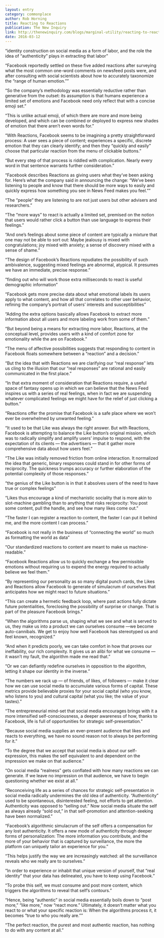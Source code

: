 ```yaml
---
layout: entry
category: commonplace
author: Rob Horning
title: Reacting to Reactions
publication: The New Inquiry
link: http://thenewinquiry.com/blogs/marginal-utility/reacting-to-reactions/
date: 2016-03-12
---
```


“identity construction on social media as a form of labor, and the role the idea of “authenticity” plays in extracting that labor”

“Facebook reportedly settled on these five added reactions after surveying what the most common one-word comments on newsfeed posts were, and after consulting with social scientists about how to accurately taxonomize the “range of human emotion.””

“So the company’s methodology was essentially reductive rather than generative from the outset: its assumption is that humans experience a limited set of emotions and Facebook need only reflect that with a concise emoji set.”

“This is unlike actual emoji, of which there are more and more being developed, and which can be combined or deployed to express new shades of emotion that there aren’t even words for.”

“With Reactions, Facebook seems to be imagining a pretty straightforward process: A user sees a piece of content; experiences a specific, discrete emotion that they can clearly identify; and then they “quickly and easily” choose that particular reaction from the menu of clickable buttons.”

“But every step of that process is riddled with complication. Nearly every word in that sentence warrants further consideration.”

“Facebook describes Reactions as giving users what they’ve been asking for. Here’s what the company said in announcing the change: “We’ve been listening to people and know that there should be more ways to easily and quickly express how something you see in News Feed makes you feel.””

“The “people” they are listening to are not just users but other advisers and researchers.”

“The “more ways” to react is actually a limited set, premised on the notion that users would rather click a button than use language to express their feelings.”

“And one’s feelings about some piece of content are typically a mixture that one may not be able to sort out: Maybe jealousy is mixed with congratulations; joy mixed with anxiety; a sense of discovery mixed with a sense of shame.”

“The design of Facebook’s Reactions repudiates the possibility of such ambivalence, suggesting mixed feelings are abnormal, atypical. It presumes we have an immediate, precise response.”

“finding out who will work those extra milliseconds to react is useful demographic information”

“Facebook gets more precise data about what emotional labels its users apply to what content, and how all that correlates to other user behavior, refining the company’s portrait of users’ interests and susceptibilities”

“Adding the extra options basically allows Facebook to extract more information about all users and more labeling work from some of them.”

“But beyond being a means for extracting more labor, Reactions, at the conceptual level, provides users with a kind of comfort zone for emotionality while the are on Facebook.”

“The menu of affective possibilities suggests that responding to content in Facebook floats somewhere between a “reaction” and a decision.”

“But the idea that with Reactions we are clarifying our “real response” lets us cling to the illusion that our “real responses” are rational and easily communicated in the first place.”

“In that extra moment of consideration that Reactions require, a useful space of fantasy opens up in which we can believe that the News Feed inspires us with a series of real feelings, when in fact we are suspending whatever complicated feelings we might have for the relief of just clicking a button.”

“Reactions offer the promise that Facebook is a safe place where we won’t ever be overwhelmed by unwanted feeling.”

“It used to be that Like was always the right answer. But with Reactions, Facebook is attempting to balance the Like button’s original mission, which was to radically simplify and amplify users’ impulse to respond, with the expectation of its clients — the advertisers — that it gather more comprehensive data about how users feel.”

“The Like was initially removed friction from online interaction. It normalized the idea that generic, binary responses could stand in for other forms of reciprocity. The quickness trumps accuracy or further elaboration of the potential complexity of those responses.”

“the genius of the Like button is in that it absolves users of the need to have true or complex feelings”

“Likes thus encourage a kind of mechanistic sociality that is more akin to slot-machine gambling than to anything that risks reciprocity: You post some content, pull the handle, and see how many likes come out.”

“The faster I can register a reaction to content, the faster I can put it behind me, and the more content I can process.”

“Facebook is not really in the business of “connecting the world” so much as formatting the world as data”

“Our standardized reactions to content are meant to make us machine-readable.”

“Facebook Reactions allow us to quickly exchange a few permissible emotions without requiring us to expend the energy required to actually believe we feel them.”

“By representing our personality as so many digital punch cards, the Likes and Reactions allow Facebook to generate of simulacrum of ourselves that anticipates how we might react to future situations.”

“This can create a hermetic feedback loop, where past actions fully dictate future potentialities, foreclosing the possibility of surprise or change. That is part of the pleasure Facebook brings.”

“When the algorithms parse us, shaping what we see and what is served to us, they make us into a product we can ourselves consume —we become auto-cannibals. We get to enjoy how well Facebook has stereotyped us and feel known, recognized.”

“And when it predicts poorly, we can take comfort in how that proves our ineffability, our rich complexity. It gives us an alibi for what we consume — it wasn’t my fault, the algorithm made me read that.”

“Or we can defiantly redefine ourselves in opposition to the algorithm, letting it shape our identity in the inverse.”

“The numbers we rack up — of friends, of likes, of followers — make it clear how we can use social media to accumulate various forms of capital. These metrics provide believable proxies for your social capital (who you know, who listens to you) and cultural capital (what you like; the value of your tastes).”

“The entrepreneurial mind-set that social media encourages brings with it a more intensified self-consciousness, a deeper awareness of how, thanks to Facebook, life is full of opportunities for strategic self-presentation.”

“Because social media supplies an ever-present audience that likes and reacts to everything, we have no sound reason not to always be performing for it.”

“To the degree that we accept that social media is about our self-expression, this makes the self equivalent to and dependent on the impression we make on that audience.”

“On social media “realness” gets conflated with how many reactions we can generate. If we leave no impression on that audience, we have to begin questioning whether we exist at all.”

“Reconceiving life as a series of chances for strategic self-presentation in social media radically undermines the old idea of authenticity. “Authenticity” used to be spontaneous, disinterested feeling, not efforts to get attention. Authenticity was opposed to “selling out.” Now social media situate the self as always already “sold out,” in that self-promotion and attention-seeking have been normalized.”

“Facebook’s algorithmic simulacrum of the self offers a compensation for any lost authenticity. It offers a new mode of authenticity through deeper forms of personalization: The more information you contribute, and the more of your behavior that is captured by surveillance, the more the platform can uniquely tailor an experience for you.”

“This helps justify the way we are increasingly watched: all the surveillance reveals who we really are to ourselves.”

“In order to experience or inhabit that unique version of yourself, that “real identity” that your data has delineated, you have to keep using Facebook.”

“To probe this self, we must consume and post more content, which triggers the algorithms to reveal that self’s contours.”

“Hence, being “authentic” in social media essentially boils down to “post more,” “like more,” now “react more.” Ultimately, it doesn’t matter what you react to or what your specific reaction is: When the algorithms process it, it becomes “true to who you really are.””

“The perfect reaction, the purest and most authentic reaction, has nothing to do with any content at all.”

